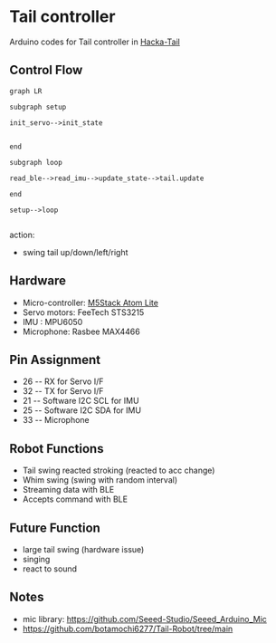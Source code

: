 # Tail controller

Arduino codes for Tail controller in [Hacka-Tail](https://protopedia.net/prototype/3929)

## Control Flow

```mermaid
graph LR

subgraph setup

init_servo-->init_state


end

subgraph loop

read_ble-->read_imu-->update_state-->tail.update

end

setup-->loop


```

action:

- swing tail up/down/left/right

## Hardware

- Micro-controller: [M5Stack Atom Lite](https://docs.m5stack.com/en/core/ATOM%20Lite)
- Servo motors: FeeTech STS3215
- IMU : MPU6050
- Microphone: Rasbee MAX4466

## Pin Assignment

- 26 -- RX for Servo I/F
- 32 -- TX for Servo I/F
- 21 -- Software I2C SCL for IMU
- 25 -- Software I2C SDA for IMU
- 33 -- Microphone

## Robot Functions

- Tail swing reacted stroking (reacted to acc change)
- Whim swing (swing with random interval)
- Streaming data with BLE
- Accepts command with BLE

## Future Function

- large tail swing (hardware issue)
- singing
- react to sound

## Notes

- mic library: <https://github.com/Seeed-Studio/Seeed_Arduino_Mic>
- <https://github.com/botamochi6277/Tail-Robot/tree/main>
